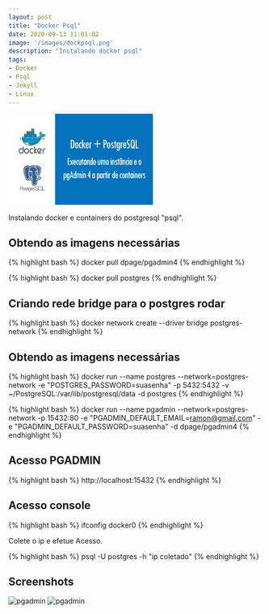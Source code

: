 ```yaml
---
layout: post
title: "Docker Psql"
date: 2020-09-13 11:01:02
image: '/images/dockpsql.png'
description: "Instalando docker psql"
tags:
- Docker
- Psql
- Jekyll
- Linux
---
```


<img src="/images/dockpsql.png" style="width: 286px; height: 180px;">

<p> Instalando docker e containers do postgresql "psql". </p>

## Obtendo as imagens necessárias

{% highlight bash %}
docker pull dpage/pgadmin4
{% endhighlight %}

{% highlight bash %}
docker pull postgres
{% endhighlight %}


## Criando rede bridge para o postgres rodar

{% highlight bash %}
docker network create --driver bridge postgres-network
{% endhighlight %}

## Obtendo as imagens necessárias

{% highlight bash %}
docker run --name postgres --network=postgres-network -e "POSTGRES_PASSWORD=suasenha" -p 5432:5432 -v ~/PostgreSQL:/var/lib/postgresql/data -d postgres
{% endhighlight %}

{% highlight bash %}
docker run --name pgadmin --network=postgres-network -p 15432:80 -e "PGADMIN_DEFAULT_EMAIL=ramon@gmail.com" -e "PGADMIN_DEFAULT_PASSWORD=suasenha" -d dpage/pgadmin4
{% endhighlight %}


## Acesso PGADMIN

{% highlight bash %}
http://localhost:15432
{% endhighlight %}


## Acesso console
{% highlight bash %}
ifconfig docker0
{% endhighlight %}

<p>Colete o ip e efetue Acesso.</p>

{% highlight bash %}
psql -U postgres -h "ip coletado"
{% endhighlight %}


## Screenshots
![pgadmin](/images/pgadmin.png)
![pgadmin](/images/pgadmin1.png)
